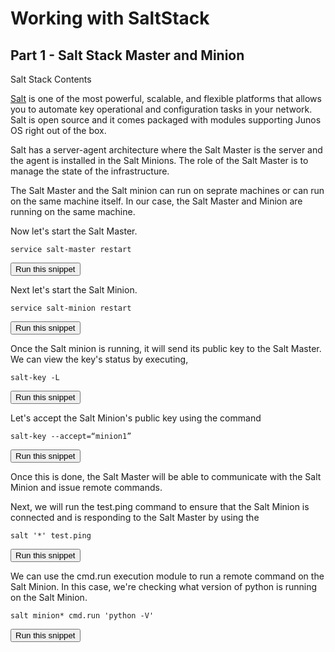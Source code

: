 # Working with SaltStack
## Part 1 - Salt Stack Master and Minion

Salt Stack Contents

[Salt](https://saltstack.com/) is one of the most powerful, scalable, and flexible platforms
that allows you to automate key operational and configuration tasks in your
network. Salt is open source and it comes packaged with modules supporting Junos
OS right out of the box.

Salt has a server-agent architecture where the Salt Master is the server and the agent is installed in the Salt Minions. The role of the Salt Master is to manage the state of the infrastructure. 

The Salt Master and the Salt minion can run on seprate machines or can run on the same machine itself. In our case, the Salt Master and Minion are running on the same machine.

Now let's start the Salt Master.

```
service salt-master restart
```
<button type="button" class="btn btn-primary btn-sm" onclick="runSnippetInTab('linux1', 1)">Run this snippet</button>

Next let's start the Salt Minion.

```
service salt-minion restart
```
<button type="button" class="btn btn-primary btn-sm" onclick="runSnippetInTab('linux1', 2)">Run this snippet</button>

Once the Salt minion is running, it will send its public key to the Salt Master. We can view the key's status by executing,

```
salt-key -L
```
<button type="button" class="btn btn-primary btn-sm" onclick="runSnippetInTab('linux1', 3)">Run this snippet</button>

Let's accept the Salt Minion's public key using the command

```
salt-key --accept=“minion1”
```
<button type="button" class="btn btn-primary btn-sm" onclick="runSnippetInTab('linux1', 4)">Run this snippet</button>

Once this is done, the Salt Master will be able to communicate with the Salt Minion and issue remote commands.

Next, we will run the test.ping command to ensure that the Salt Minion is connected and is responding to the Salt Master by using the 

```
salt '*' test.ping
```
<button type="button" class="btn btn-primary btn-sm" onclick="runSnippetInTab('linux1', 5)">Run this snippet</button>

We can use the cmd.run execution module to run a remote command on the Salt Minion. In this case, we're checking what version of python is running on the Salt Minion.

```
salt minion* cmd.run 'python -V'
```
<button type="button" class="btn btn-primary btn-sm" onclick="runSnippetInTab('linux1', 6)">Run this snippet</button>

